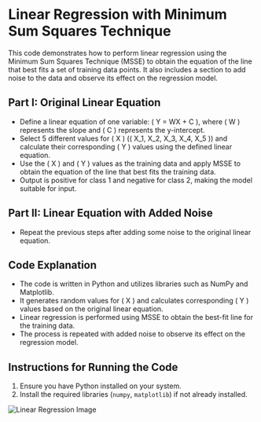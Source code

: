 
# Linear Regression with Minimum Sum Squares Technique

This code demonstrates how to perform linear regression using the Minimum Sum Squares Technique (MSSE) to obtain the equation of the line that best fits a set of training data points. It also includes a section to add noise to the data and observe its effect on the regression model.

## Part I: Original Linear Equation

- Define a linear equation of one variable: \( Y = WX + C \), where \( W \) represents the slope and \( C \) represents the y-intercept.
- Select 5 different values for \( X \) (\( X_1, X_2, X_3, X_4, X_5 \)) and calculate their corresponding \( Y \) values using the defined linear equation.
- Use the \( X \) and \( Y \) values as the training data and apply MSSE to obtain the equation of the line that best fits the training data.
- Output is positive for class 1 and negative for class 2, making the model suitable for input.

## Part II: Linear Equation with Added Noise

- Repeat the previous steps after adding some noise to the original linear equation.

## Code Explanation

- The code is written in Python and utilizes libraries such as NumPy and Matplotlib.
- It generates random values for \( X \) and calculates corresponding \( Y \) values based on the original linear equation.
- Linear regression is performed using MSSE to obtain the best-fit line for the training data.
- The process is repeated with added noise to observe its effect on the regression model.

## Instructions for Running the Code

1. Ensure you have Python installed on your system.
2. Install the required libraries (`numpy`, `matplotlib`) if not already installed.

![Linear Regression Image](Linear_regression-with-MSSE/img/MSSE.png)

